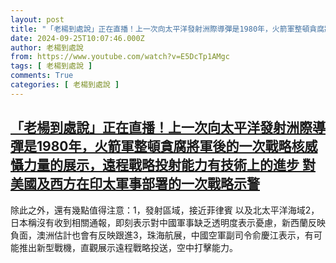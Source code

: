 ```yaml
---
layout: post
title: "「老楊到處說」正在直播！上一次向太平洋發射洲際導彈是1980年，火箭軍整頓貪腐將軍後的一次戰略核威懾力量的展示，遠程戰略投射能力有技術上的進步 對美國及西方在印太軍事部署的一次戰略示警"
date: 2024-09-25T10:07:46.000Z
author: 老楊到處說
from: https://www.youtube.com/watch?v=E5DcTp1AMgc
tags: [ 老楊到處說 ]
comments: True
categories: [ 老楊到處說 ]
---
```

<!--1727258866000-->
[「老楊到處說」正在直播！上一次向太平洋發射洲際導彈是1980年，火箭軍整頓貪腐將軍後的一次戰略核威懾力量的展示，遠程戰略投射能力有技術上的進步 對美國及西方在印太軍事部署的一次戰略示警](https://www.youtube.com/watch?v=E5DcTp1AMgc)
------

<div>
除此之外，還有幾點值得注意：1，發射區域，接近菲律賓 以及北太平洋海域2，日本稱沒有收到相關通報，即刻表示對中國軍事缺乏透明度表示憂慮，新西蘭反映負面，澳洲估計也會有反映跟進3，珠海航展，中國空軍副司令俞慶江表示，有可能推出新型戰機，直觀展示遠程戰略投送，空中打擊能力。
</div>
